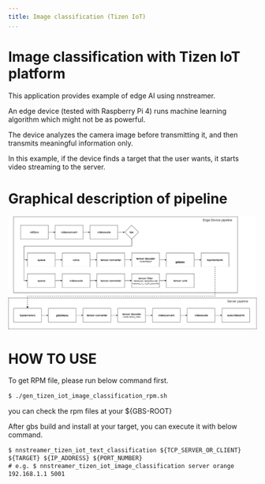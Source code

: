 ```yaml
---
title: Image classification (Tizen IoT)
...
```


# Image classification with Tizen IoT platform
This application provides example of edge AI using nnstreamer.

An edge device (tested with Raspberry Pi 4) runs machine learning algorithm which might not be as powerful.

The device analyzes the camera image before transmitting it, and then transmits meaningful information only.

In this example, if the device finds a target that the user wants, it starts video streaming to the server.

# Graphical description of pipeline
![pipeline-img](./image_classification_pipeline.png)

# HOW TO USE
To get RPM file, please run below command first.
```bash
$ ./gen_tizen_iot_image_classification_rpm.sh
```
you can check the rpm files at your ${GBS-ROOT}

After gbs build and install at your target, you can execute it with below command.
```
$ nnstreamer_tizen_iot_text_classification ${TCP_SERVER_OR_CLIENT} ${TARGET} ${IP_ADDRESS} ${PORT_NUMBER}
# e.g. $ nnstreamer_tizen_iot_image_classification server orange 192.168.1.1 5001
```
